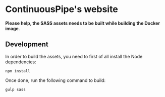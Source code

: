 # ContinuousPipe's website

<strong>Please help, the SASS assets needs to be built while building the Docker image</strong>.

## Development

In order to build the assets, you need to first of all install the Node dependencies:

```
npm install
```

Once done, run the following command to build:
```
gulp sass
```
